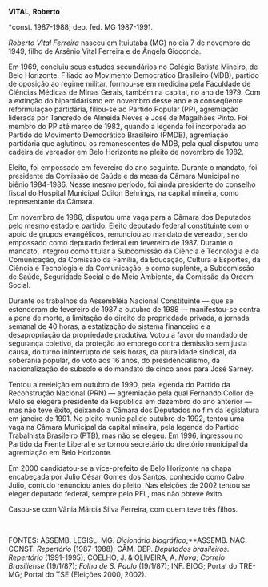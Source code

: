 **VITAL, Roberto**

\*const. 1987-1988; dep. fed. MG 1987-1991.

*Roberto Vital Ferreira* nasceu em Ituiutaba (MG) no dia 7 de novembro
de 1949, filho de Arsênio Vital Ferreira e de Ângela Gioconda.

Em 1969, concluiu seus estudos secundários no Colégio Batista Mineiro,
de Belo Horizonte. Filiado ao Movimento Democrático Brasileiro (MDB),
partido de oposição ao regime militar, formou-se em medicina pela
Faculdade de Ciências Médicas de Minas Gerais, também na capital, no ano
de 1979. Com a extinção do bipartidarismo em novembro desse ano e a
conseqüente reformulação partidária, filiou-se ao Partido Popular (PP),
agremiação liderada por Tancredo de Almeida Neves e José de Magalhães
Pinto. Foi membro do PP até março de 1982, quando a legenda foi
incorporada ao Partido do Movimento Democrático Brasileiro (PMDB),
agremiação partidária que aglutinou os remanescentes do MDB, pela qual
disputou uma cadeira de vereador em Belo Horizonte no pleito de novembro
de 1982.

Eleito, foi empossado em fevereiro do ano seguinte. Durante o mandato,
foi presidente da Comissão de Saúde e da mesa da Câmara Municipal no
biênio 1984-1986. Nesse mesmo período, foi ainda presidente do conselho
fiscal do Hospital Municipal Odilon Behrings, na capital mineira, como
representante da Câmara.

Em novembro de 1986, disputou uma vaga para a Câmara dos Deputados pelo
mesmo estado e partido. Eleito deputado federal constituinte com o apoio
de grupos evangélicos, renunciou ao mandato de vereador, sendo empossado
como deputado federal em fevereiro de 1987. Durante o mandato, integrou
como titular a Subcomissão da Ciência e Tecnologia e da Comunicação, da
Comissão da Família, da Educação, Cultura e Esportes, da Ciência e
Tecnologia e da Comunicação, e como suplente, a Subcomissão de Saúde,
Seguridade Social e do Meio Ambiente, da Comissão da Ordem Social.

Durante os trabalhos da Assembléia Nacional Constituinte — que se
estenderam de fevereiro de 1987 a outubro de 1988 — manifestou-se contra
a pena de morte, a limitação do direito de propriedade privada, a
jornada semanal de 40 horas, a estatização do sistema financeiro e a
desapropriação da propriedade produtiva. Votou a favor do mandado de
segurança coletivo, da proteção ao emprego contra demissão sem justa
causa, do turno ininterrupto de seis horas, da pluralidade sindical, da
soberania popular, do voto aos 16 anos, do presidencialismo, da
nacionalização do subsolo e do mandato de cinco anos para José Sarney.

Tentou a reeleição em outubro de 1990, pela legenda do Partido da
Reconstrução Nacional (PRN) — agremiação pela qual Fernando Collor de
Melo se elegera presidente da República em dezembro do ano anterior —
mas não teve êxito, deixando a Câmara dos Deputados no fim da
legislatura em janeiro de 1991. No pleito municipal de outubro de 1992,
tentou uma vaga na Câmara Municipal da capital mineira, pela legenda do
Partido Trabalhista Brasileiro (PTB), mas não se elegeu. Em 1996,
ingressou no Partido da Frente Liberal e se tornou secretário do
diretório municipal da agremiação em Belo Horizonte.

Em 2000 candidatou-se a vice-prefeito de Belo Horizonte na chapa
encabeçada por Julio César Gomes dos Santos, conhecido como Cabo Julio,
contudo renunciou antes do pleito. Nas eleições de 2002 tentou se eleger
deputado federal, sempre pelo PFL, mas não obteve êxito.

Casou-se com Vânia Márcia Silva Ferreira, com quem teve três filhos.

 

FONTES: ASSEMB. LEGISL. MG. *Dicionário biográfico*;**ASSEMB. NAC.
CONST. *Repertório* (1987-1988); CÂM. DEP. *Deputados brasileiros.
Repertório* (1991-1995); COELHO, J. & OLIVEIRA, A. *Nova*; *Correio
Brasiliense* (19/1/87); *Folha de S. Paulo* (19/1/87); INF. BIOG; Portal
do TRE-MG; Portal do TSE (Eleições 2000, 2002).

 
